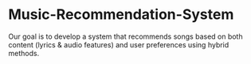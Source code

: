 # Music-Recommendation-System
Our goal is to develop a system that recommends songs based on both content (lyrics &amp; audio features) and user preferences using hybrid methods.
